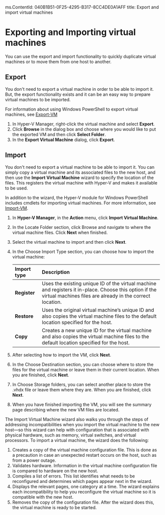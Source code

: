 ms.ContentId: 040B1B51-0F25-4295-B317-8CC4DE0A1AFF
title: Export and import virtual machines

# Exporting and Importing virtual machines #

You can use the export and import functionality to quickly duplicate virtual machines or to move them from one host to another.

## Export ##


You don't need to export a virtual machine in order to be able to import it. But, the export functionality exists and it can be an easy way to prepare virtual machines to be imported.

For information about using Windows PowerShell to export virtual machines, see [Export-VM](https://technet.microsoft.com/library/hh848491.aspx)


1. In Hyper-V Manager, right-click the virtual machine and select **Export**.
2. Click **Browse** in the dialog box and choose where you would like to put the exported VM and then click **Select Folder**. 
3. In the **Export Virtual Machine** dialog, click **Export**.


## Import ##

You don't need to export a virtual machine to be able to import it. You can simply copy a virtual machine and its associated files to the new host, and then use the **Import Virtual Machine** wizard to specify the location of the files. This registers the virtual machine with Hyper-V and makes it available to be used. 

In addition to the wizard, the Hyper-V module for Windows PowerShell includes cmdlets for importing virtual machines. For more information, see [Import-VM](https://technet.microsoft.com/library/hh848495.aspx).

1. In **Hyper-V Manager**, in the **Action** menu, click **Import Virtual Machine**.
2. In the Locate Folder section, click Browse and navigate to where the virtual machine files. Click **Next** when finished.
3. Select the virtual machine to import and then click **Next**.
4. In the Choose Import Type section, you can choose how to import the virtual machine:


    | **Import type** | **Description** |
    |:-----|:-----|
    | **Register** | Uses the existing unique ID of the virtual machine and registers it in-place. Choose this option if the virtual machines files are already in the correct location. |
    | **Restore** | Uses the original virtual machine’s unique ID and also copies the virtual machine files to the default location specified for the host. |
    | **Copy** | Creates a new unique ID for the virtual machine and also copies the virtual machine files to the default location specified for the host. |


5. After selecting how to import the VM, click **Next**.
6. In the Choose Destination section, you can choose where to store the files for the virtual machine or leave them in their current location. When you are finished, click **Next**.
7. In Choose Storage folders, you can select another place to store the .vhdx file or leave them where they are. When you are finished, click **Next**.
8. When you have finished importing the VM, you will see the summary page describing where the new VM files are located.



The Import Virtual Machine wizard also walks you through the steps of addressing incompatibilities when you import the virtual machine to the new host—so this wizard can help with configuration that is associated with physical hardware, such as memory, virtual switches, and virtual processors. To import a virtual machine, the wizard does the following:

1. Creates a copy of the virtual machine configuration file. This is done as a precaution in case an unexpected restart occurs on the host, such as from a power outage.
2. Validates hardware. Information in the virtual machine configuration file is compared to hardware on the new host.
3. Compiles a list of errors. This list identifies what needs to be reconfigured and determines which pages appear next in the wizard. 
4. Displays the relevant pages, one category at a time. The wizard explains each incompatibility to help you reconfigure the virtual machine so it is compatible with the new host. 
5. Removes the copy of the configuration file. After the wizard does this, the virtual machine is ready to be started.

